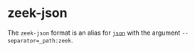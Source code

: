 # zeek-json

The `zeek-json` format is an alias for [`json`](json.md) with the argument
`--separator=_path:zeek`.
